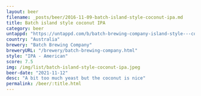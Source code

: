 ```yaml
---
layout: beer
filename: _posts/beer/2016-11-09-batch-island-style-coconut-ipa.md
title: Batch island style coconut IPA
category: beer
untappd: "https://untappd.com/b/batch-brewing-company-island-style---coconut-ipa/2379877"
country: "Australia"
brewery: "Batch Brewing Company"
breweryURL: "/brewery/batch-brewing-company.html"
style: "IPA - American"
score: 7.5
img: /img/list/batch-island-style-coconut-ipa.jpeg
beer-date: "2021-11-12"
desc: "A bit too much yeast but the coconut is nice"
permalink: /beer/:title.html
---
```

